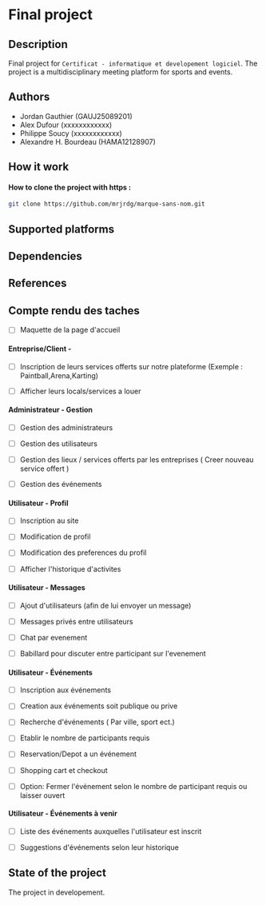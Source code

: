 # Final project 

## Description

Final project for `Certificat - informatique et developement logiciel`. The project is a multidisciplinary meeting platform for sports and events.

## Authors

- Jordan Gauthier       (GAUJ25089201)
- Alex Dufour	          (xxxxxxxxxxxx)
- Philippe Soucy        (xxxxxxxxxxxx)
- Alexandre H. Bourdeau (HAMA12128907)

## How it work 

#### How to clone the project with https :

```bash
git clone https://github.com/mrjrdg/marque-sans-nom.git
```

## Supported platforms

## Dependencies

## References

## Compte rendu des taches

- [ ] Maquette de la page d'accueil 


#### Entreprise/Client - 

- [ ] Inscription de leurs services offerts sur notre plateforme (Exemple : Paintball,Arena,Karting)
- [ ] Afficher leurs locals/services a louer 


#### Administrateur - Gestion

- [ ] Gestion des administrateurs
- [ ] Gestion des utilisateurs
- [ ] Gestion des lieux / services offerts par les entreprises ( Creer nouveau service offert )
- [ ] Gestion des événements


#### Utilisateur - Profil

- [ ] Inscription au site
- [ ] Modification de profil
- [ ] Modification des preferences du profil
- [ ] Afficher l'historique d'activites 


#### Utilisateur - Messages

- [ ] Ajout d'utilisateurs (afin de lui envoyer un message)
- [ ] Messages privés entre utilisateurs
- [ ] Chat par evenement
- [ ] Babillard pour discuter entre participant sur l'evenement 


#### Utilisateur - Événements

- [ ] Inscription aux événements
- [ ] Creation aux événements soit publique ou prive
- [ ] Recherche d'événements ( Par ville, sport ect.)
- [ ] Etablir le nombre de participants requis 
- [ ] Reservation/Depot a un événement 
- [ ] Shopping cart et checkout
- [ ] Option: Fermer l'événement selon le nombre de participant requis ou laisser ouvert


#### Utilisateur - Événements à venir

- [ ] Liste des événements auxquelles l'utilisateur est inscrit
- [ ] Suggestions d'événements selon leur historique



## State of the project

The project in developement.
